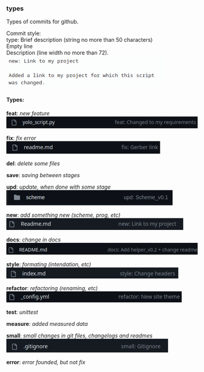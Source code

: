 ### types  

Types of commits for github.  

Commit style:  
type: Brief description (string no more than 50 characters)  
Empty line  
Description (line width no more than 72).  
![commit](images/commit.png)  

#### Types:  
**feat**: _new feature_  
![feat](images/feat.png)  

**fix**: _fix error_  
![fix](images/fix.png)  

**del**: _delete some files_  

**save**: _saving between stages_  

**upd**: _update, when done with some stage_  
![upd](images/upd.png)  

**new**: _add something new (scheme, prog, etc)_  
![new](images/new.png)  

**docs**: _change in docs_  
![docs](images/docs.png)  

**style**: _formating (intendation, etc)_  
![style](images/style.png)  

**refactor**: _refactoring (renaming, etc)_  
![refactor](images/refactor.png)  

**test**: _unittest_  

**measure**: _added measured data_  

**small**: _small changes in git files, changelogs and readmes_  
![small](images/small.png)  

**error**:  _error founded, but not fix_  